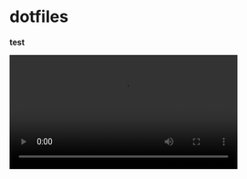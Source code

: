 # dotfiles

<b>test</b>


<video width="400" controls>
  <source  onerror="console.log(1)" type="video/mp4">
  Your browser does not support HTML5 video.
</video>
